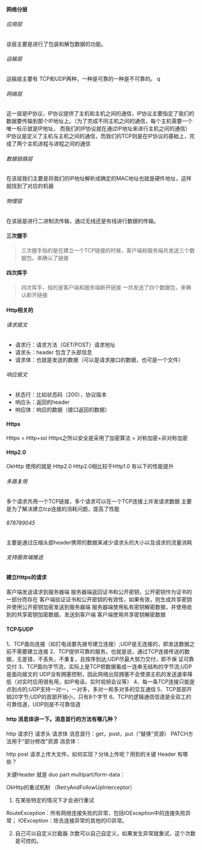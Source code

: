 #### 网络分层

###### 应用层
该层主要是进行了包装和解包数据的功能。

###### 运输层
运输层主要有 TCP和UDP两种，一种是可靠的一种是不可靠的。
q
###### 网络层
这一层是IP协议，IP协议提供了主机和主机之间的通信，IP协议主要指定了我们的数据要传输到那个IP地址上。（为了完成不同主机之间的通信，每个主机需要一个唯一标示就是IP地址，
而我们的IP协议就在通过IP地址来进行主机之间的通信）
IP协议是定义了主机与主机之间的通信，而我们的TCP则是在IP协议的基础上，完成了两个主机进程与进程之间的通信

###### 数据链路层
在该层我们主要是将我们的IP地址解析成确定的MAC地址也就是硬件地址，这样就找到了对应的机器

###### 物理层
在该层是进行二进制流传输，通过无线还是有线进行数据的传输。

#### 三次握手
> 三次握手指的是在建立一个TCP链接的时候，客户端和服务端共发送三个数据包，来确认了链接

#### 四次挥手
> 四次挥手，指的是客户端和服务端断开链接 一共发送了四个数据包，来确认断开链接

#### Http相关的
###### 请求报文
- 请求行：请求方法（GET/POST）请求地址
- 请求头：header 包含了头部信息
- 请求体：也就是发送的数据（可以是请求接口的数据，也可是一个文件）
###### 响应报文
- 状态行：比如状态码（200），协议版本
- 响应头：返回的header
- 响应体：响应的数据（接口返回的数据）

#### Https
Https = Http+ssl
Https之所以安全是采用了加密算法 = 对称加密+非对称加密

#### Http2.0
OkHttp 使用的就是 Http2.0 Http2.0相比较于Http1.0 有以下的性能提升
###### 多路复用
多个请求共用一个TCP链接，多个请求可以在一个TCP连接上并发请求数据
主要是为了解决建立tcp连接的消耗问题，提高了性能
###### 878789045
主要是通过压缩头部header携带的数据来减少请求头的大小以及请求的流量消耗
###### 支持服务端推送


#### 建立Https的请求
客户端发送请求到服务器端
服务器端返回证书和公开密钥，公开密钥作为证书的一部分而存在
客户端验证证书和公开密钥的有效性，如果有效，则生成共享密钥并使用公开密钥加密发送到服务器端
服务器端使用私有密钥解密数据，并使用收到的共享密钥加密数据，发送到客户端
客户端使用共享密钥解密数据

#### TCP与UDP

1、TCP面向连接（如打电话要先拨号建立连接）;UDP是无连接的，即发送数据之前不需要建立连接
2、TCP提供可靠的服务。也就是说，通过TCP连接传送的数据，无差错，不丢失，不重复，且按序到达;UDP尽最大努力交付，即不保   证可靠交付
3、TCP面向字节流，实际上是TCP把数据看成一连串无结构的字节流;UDP是面向报文的
  UDP没有拥塞控制，因此网络出现拥塞不会使源主机的发送速率降低（对实时应用很有用，如IP电话，实时视频会议等）
4、每一条TCP连接只能是点到点的;UDP支持一对一，一对多，多对一和多对多的交互通信
5、TCP首部开销20字节;UDP的首部开销小，只有8个字节
6、TCP的逻辑通信信道是全双工的可靠信道，UDP则是不可靠信道

#### http 消息体讲一下。消息首行的方法有哪几种？
http 请求行 请求头 请求体
消息首行：get，post，put（“替换”资源） PATCH方法用于“部分修改”资源
消息体：


http post 请求上传大文件，如何实现？分块上传呢？用到的关键 Header 有哪些？

关键Header 就是 duo part  multipart/form-data：


OkHttp的重试机制 （RetryAndFollowUpInterceptor）
1. 在某些特定的情况下才会进行重试

RouteException：所有网络连接失败的异常，包括IOException中的连接失败异常；
IOException：除去连接异常的其他的IO异常。

2. 自己可以自定义拦截器 次数可以自己自定义，如果发生异常就重试，这个次数是可控的。



